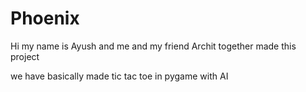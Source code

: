 # Phoenix
Hi my name is Ayush and me and my friend Archit together made this project

we have basically made tic tac toe in pygame with AI






